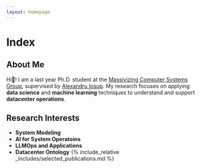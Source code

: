 ```yaml
---
layout: homepage
---
```

# Index

## About Me

Hi👋! I am a last year Ph.D. student at the <a href="https://atlarge-research.com/xchu/" target="_blank">Massivizing Computer Systems Group</a>, supervised by <a href="https://scholar.google.com/citations?user=7wwQ7twAAAAJ" target="_blank">Alexandru Iosup</a>. 
My research focuses on applying **data science** and **machine learning** techniques to understand and support **datacenter operations**.


## Research Interests
- **System Modeling**
- **AI for System Operatoins**
- **LLMOps and Applications**
- **Datacenter Ontology**
{% include_relative _includes/selected_publications.md %}




<br>